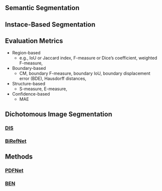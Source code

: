 ## Semantic Segmentation

## Instace-Based Segmentation

## Evaluation Metrics 
- Region-based
    - e.g., IoU or Jaccard index, F-measure  or Dice’s coefficient,  weighted F-measure,
- Boundary-based 
    - CM, boundary F-measure, boundary IoU, boundary displacement error
(BDE), Hausdorff distances, 
- Structure-based
    - S-measure, E-measure, 
- Confidence-based 
    - MAE 

## Dichotomous Image Segmentation

### [DIS](DIS.md)
### [BiRefNet](BiRefNet.md)


## Methods
### [PDFNet](https://arxiv.org/pdf/2503.06100)

### [BEN](https://arxiv.org/pdf/2501.06230v1)